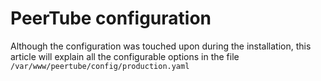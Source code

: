 # PeerTube configuration

Although the configuration was touched upon during the installation, this article will explain all the configurable options in the file `/var/www/peertube/config/production.yaml`


